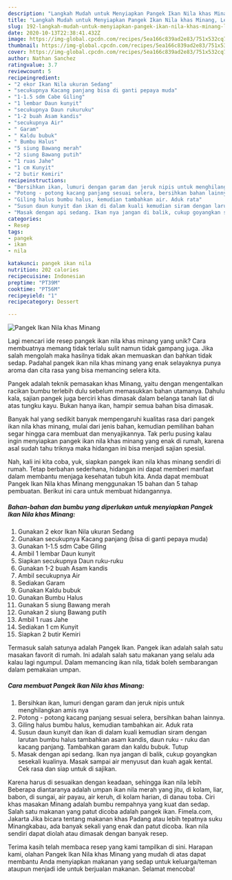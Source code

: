 ```yaml
---
description: "Langkah Mudah untuk Menyiapkan Pangek Ikan Nila khas Minang, Lezat"
title: "Langkah Mudah untuk Menyiapkan Pangek Ikan Nila khas Minang, Lezat"
slug: 192-langkah-mudah-untuk-menyiapkan-pangek-ikan-nila-khas-minang-lezat
date: 2020-10-13T22:38:41.432Z
image: https://img-global.cpcdn.com/recipes/5ea166c839ad2e83/751x532cq70/pangek-ikan-nila-khas-minang-foto-resep-utama.jpg
thumbnail: https://img-global.cpcdn.com/recipes/5ea166c839ad2e83/751x532cq70/pangek-ikan-nila-khas-minang-foto-resep-utama.jpg
cover: https://img-global.cpcdn.com/recipes/5ea166c839ad2e83/751x532cq70/pangek-ikan-nila-khas-minang-foto-resep-utama.jpg
author: Nathan Sanchez
ratingvalue: 3.7
reviewcount: 5
recipeingredient:
- "2 ekor Ikan Nila ukuran Sedang"
- "secukupnya Kacang panjang bisa di ganti pepaya muda"
- "1-1.5 sdm Cabe Giling"
- "1 lembar Daun kunyit"
- "secukupnya Daun rukuruku"
- "1-2 buah Asam kandis"
- "secukupnya Air"
- " Garam"
- " Kaldu bubuk"
- " Bumbu Halus"
- "5 siung Bawang merah"
- "2 siung Bawang putih"
- "1 ruas Jahe"
- "1 cm Kunyit"
- "2 butir Kemiri"
recipeinstructions:
- "Bersihkan ikan, lumuri dengan garam dan jeruk nipis untuk menghilangkan amis nya"
- "Potong - potong kacang panjang sesuai selera, bersihkan bahan lainnya."
- "Giling halus bumbu halus, kemudian tambahkan air. Aduk rata"
- "Susun daun kunyit dan ikan di dalam kuali kemudian siram dengan larutan bumbu halus tambahkan asam kandis, daun ruku - ruku dan kacang panjang. Tambahkan garam dan kaldu bubuk. Tutup"
- "Masak dengan api sedang. Ikan nya jangan di balik, cukup goyangkan sesekali kualinya. Masak sampai air menyusut dan kuah agak kental. Cek rasa dan siap untuk di sajikan."
categories:
- Resep
tags:
- pangek
- ikan
- nila

katakunci: pangek ikan nila 
nutrition: 202 calories
recipecuisine: Indonesian
preptime: "PT39M"
cooktime: "PT56M"
recipeyield: "1"
recipecategory: Dessert

---
```



![Pangek Ikan Nila khas Minang](https://img-global.cpcdn.com/recipes/5ea166c839ad2e83/751x532cq70/pangek-ikan-nila-khas-minang-foto-resep-utama.jpg)

Lagi mencari ide resep pangek ikan nila khas minang yang unik? Cara membuatnya memang tidak terlalu sulit namun tidak gampang juga. Jika salah mengolah maka hasilnya tidak akan memuaskan dan bahkan tidak sedap. Padahal pangek ikan nila khas minang yang enak selayaknya punya aroma dan cita rasa yang bisa memancing selera kita.

Pangek adalah teknik pemasakan khas Minang, yaitu dengan mengentalkan racikan bumbu terlebih dulu sebelum memasukkan bahan utamanya. Dahulu kala, sajian pangek juga berciri khas dimasak dalam belanga tanah liat di atas tungku kayu. Bukan hanya ikan, hampir semua bahan bisa dimasak.

Banyak hal yang sedikit banyak mempengaruhi kualitas rasa dari pangek ikan nila khas minang, mulai dari jenis bahan, kemudian pemilihan bahan segar hingga cara membuat dan menyajikannya. Tak perlu pusing kalau ingin menyiapkan pangek ikan nila khas minang yang enak di rumah, karena asal sudah tahu triknya maka hidangan ini bisa menjadi sajian spesial.


Nah, kali ini kita coba, yuk, siapkan pangek ikan nila khas minang sendiri di rumah. Tetap berbahan sederhana, hidangan ini dapat memberi manfaat dalam membantu menjaga kesehatan tubuh kita. Anda dapat membuat Pangek Ikan Nila khas Minang menggunakan 15 bahan dan 5 tahap pembuatan. Berikut ini cara untuk membuat hidangannya.

<!--inarticleads1-->

##### Bahan-bahan dan bumbu yang diperlukan untuk menyiapkan Pangek Ikan Nila khas Minang:

1. Gunakan 2 ekor Ikan Nila ukuran Sedang
1. Gunakan secukupnya Kacang panjang (bisa di ganti pepaya muda)
1. Gunakan 1-1.5 sdm Cabe Giling
1. Ambil 1 lembar Daun kunyit
1. Siapkan secukupnya Daun ruku-ruku
1. Gunakan 1-2 buah Asam kandis
1. Ambil secukupnya Air
1. Sediakan  Garam
1. Gunakan  Kaldu bubuk
1. Gunakan  Bumbu Halus
1. Gunakan 5 siung Bawang merah
1. Gunakan 2 siung Bawang putih
1. Ambil 1 ruas Jahe
1. Sediakan 1 cm Kunyit
1. Siapkan 2 butir Kemiri


Termasuk salah satunya adalah Pangek Ikan. Pangek ikan adalah salah satu masakan favorit di rumah. Ini adalah salah satu makanan yang selalu ada kalau lagi ngumpul. Dalam memancing ikan nila, tidak boleh sembarangan dalam pemakaian umpan. 

<!--inarticleads2-->

##### Cara membuat Pangek Ikan Nila khas Minang:

1. Bersihkan ikan, lumuri dengan garam dan jeruk nipis untuk menghilangkan amis nya
1. Potong - potong kacang panjang sesuai selera, bersihkan bahan lainnya.
1. Giling halus bumbu halus, kemudian tambahkan air. Aduk rata
1. Susun daun kunyit dan ikan di dalam kuali kemudian siram dengan larutan bumbu halus tambahkan asam kandis, daun ruku - ruku dan kacang panjang. Tambahkan garam dan kaldu bubuk. Tutup
1. Masak dengan api sedang. Ikan nya jangan di balik, cukup goyangkan sesekali kualinya. Masak sampai air menyusut dan kuah agak kental. Cek rasa dan siap untuk di sajikan.


Karena harus di sesuaikan dengan keadaan, sehingga ikan nila lebih Beberapa diantaranya adalah umpan ikan nila merah yang jitu, di kolam, liar, babon, di sungai, air payau, air keruh, di kolam harian, di danau toba. Ciri khas masakan Minang adalah bumbu rempahnya yang kuat dan sedap. Salah satu makanan yang patut dicoba adalah pangek ikan. Fimela.com, Jakarta Jika bicara tentang makanan khas Padang atau lebih tepatnya suku Minangkabau, ada banyak sekali yang enak dan patut dicoba. Ikan nila sendiri dapat diolah atau dimasak dengan banyak resep. 

Terima kasih telah membaca resep yang kami tampilkan di sini. Harapan kami, olahan Pangek Ikan Nila khas Minang yang mudah di atas dapat membantu Anda menyiapkan makanan yang sedap untuk keluarga/teman ataupun menjadi ide untuk berjualan makanan. Selamat mencoba!
